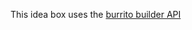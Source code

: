 This idea box uses the [burrito builder API](https://github.com/turingschool-examples/burrito-builder-api)